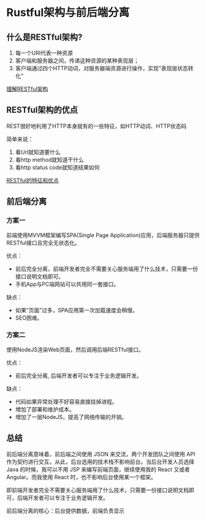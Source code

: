 # Rustful架构与前后端分离

## 什么是RESTful架构?

1. 每一个URI代表一种资源
2. 客户端和服务器之间，传递这种资源的某种表现层；
3. 客户端通过四个HTTP动词，对服务器端资源进行操作，实现"表现层状态转化"

[理解RESTful架构](http://www.ruanyifeng.com/blog/2011/09/restful.html)

## RESTful架构的优点

REST很好地利用了HTTP本身就有的一些特征，如HTTP动词、HTTP状态码

简单来说：
1. 看Url就知道要什么
2. 看http method就知道干什么
3. 看http status code就知道结果如何

[RESTful的特征和优点](https://www.cnblogs.com/imyalost/p/7923230.html)

## 前后端分离

### 方案一

前端使用MVVM框架编写SPA(Single Page Application)应用，后端服务器只提供RESTful接口且完全无状态化。

优点：

* 前后完全分离，前端开发者完全不需要关心服务端用了什么技术，只需要一份接口说明文档即可。
* 手机App与PC端网站可以共用同一套接口。

缺点：

* 如果”页面”过多，SPA应用第一次加载速度会稍慢。
* SEO困难。

### 方案二

使用NodeJS渲染Web页面，然后调用后端RESTful接口。

优点：

* 前后完全分离, 后端开发者可以专注于业务逻辑开发。

缺点：

* 代码如果异常处理不好容易直接挂掉进程。
* 增加了部署和维护成本。
* 增加了一层NodeJS，提高了网络传输的开销。

## 总结

前后端分离意味着，前后端之间使用 JSON 来交流，两个开发团队之间使用 API 作为契约进行交互。从此，后台选用的技术栈不影响前台。当后台开发人员选择 Java 的时候，我可以不用 JSP 来编写前端页面，继续使用我的 React 又或者 Angular。而我使用 React 时，也不影响后台使用某一个框架。

即前端开发者完全不需要关心服务端用了什么技术，只需要一份接口说明文档即可，后端开发者可以专注于业务逻辑开发。

前后端分离的核心：后台提供数据，前端负责显示